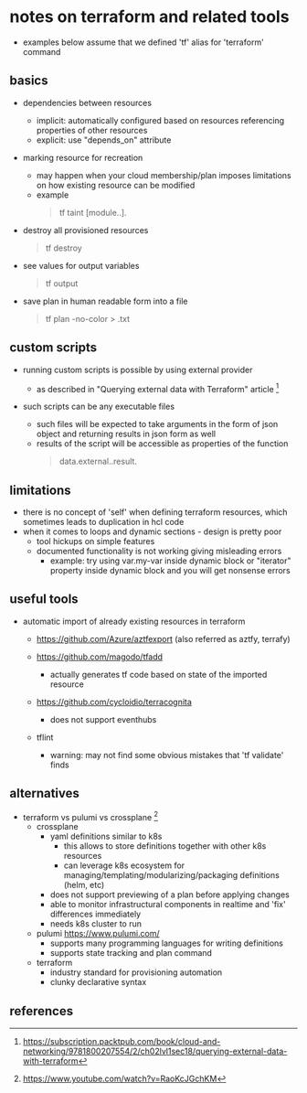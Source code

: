 # notes on terraform and related tools

- examples below assume that we defined 'tf' alias for 'terraform' command


## basics

- dependencies between resources
  - implicit: automatically configured based on resources referencing properties of other resources
  - explicit: use "depends_on" attribute

- marking resource for recreation
  - may happen when your cloud membership/plan imposes limitations on how existing resource can be modified
  - example
    > tf taint [module.<module-name>.]<resource-type>.<resource-id>

- destroy all provisioned resources
  > tf destroy

- see values for output variables
  > tf output

- save plan in human readable form into a file
  > tf plan -no-color > <filename>.txt


## custom scripts

- running custom scripts is possible by using external provider
  - as described in "Querying external data with Terraform" article [^1]

- such scripts can be any executable files
  - such files will be expected to take arguments in the form of json object and returning results in json form as well
  - results of the script will be accessible as properties of the function
    > data.external.<function-name>.result.<property-name>


## limitations

- there is no concept of 'self' when defining terraform resources, which sometimes leads to duplication in hcl code
- when it comes to loops and dynamic sections - design is pretty poor
  - tool hickups on simple features
  - documented functionality is not working giving misleading errors
    - example: try using var.my-var inside dynamic block or "iterator" property inside dynamic block and you will get nonsense errors


## useful tools

- automatic import of already existing resources in terraform
  - https://github.com/Azure/aztfexport (also referred as aztfy, terrafy)
  - https://github.com/magodo/tfadd
    - actually generates tf code based on state of the imported resource
  - https://github.com/cycloidio/terracognita
    - does not support eventhubs

  - tflint
    - warning: may not find some obvious mistakes that 'tf validate' finds


## alternatives

- terraform vs pulumi vs crossplane [^2]
  - crossplane
    - yaml definitions similar to k8s
      - this allows to store definitions together with other k8s resources
      - can leverage k8s ecosystem for managing/templating/modularizing/packaging definitions (helm, etc)
    - does not support previewing of a plan before applying changes
    - able to monitor infrastructural components in realtime and 'fix' differences immediately
    - needs k8s cluster to run
  - pulumi https://www.pulumi.com/
    - supports many programming languages for writing definitions
    - supports state tracking and plan command
  - terraform
    - industry standard for provisioning automation
    - clunky declarative syntax


## references

[^1]: https://subscription.packtpub.com/book/cloud-and-networking/9781800207554/2/ch02lvl1sec18/querying-external-data-with-terraform
[^2]: https://www.youtube.com/watch?v=RaoKcJGchKM